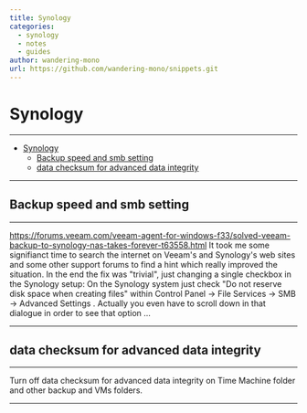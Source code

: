 ```yaml
---
title: Synology
categories:
  - synology
  - notes
  - guides
author: wandering-mono
url: https://github.com/wandering-mono/snippets.git
---
```


# Synology

---

- [Synology](#synology)
  - [Backup speed and smb setting](#backup-speed-and-smb-setting)
  - [data checksum for advanced data integrity](#data-checksum-for-advanced-data-integrity)

---

## Backup speed and smb setting

---

<https://forums.veeam.com/veeam-agent-for-windows-f33/solved-veeam-backup-to-synology-nas-takes-forever-t63558.html>
It took me some signifianct time to search the internet on Veeam's and Synology's web sites and some other support forums to find a hint which really improved the situation. In the end the fix was "trivial", just changing a single checkbox in the Synology setup: On the Synology system just check "Do not reserve disk space when creating files"
within Control Panel -> File Services -> SMB -> Advanced Settings . Actually you even have to scroll down in that dialogue in order to see that option ...

---

## data checksum for advanced data integrity

---

Turn off data checksum for advanced data integrity on Time Machine folder and other backup and VMs folders.

---
